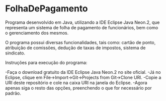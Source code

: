# FolhaDePagamento
Programa desenvolvido em Java, utilizando a IDE Eclipse Java Neon.2, que representa um sistema de folha de pagamento de funcionários, bem como o gerenciamento dos mesmos.

O programa possui diversas funcionalidades, tais como: cartão de ponto, atribuição de comissões, dedução de taxas de impostos, sistema de sindicato.

Instruções para execução do programa:

-Faça o download gratuito da IDE Eclipse Java Neon.2 no site oficial.
-Já no Eclipse, clique em File->Import->Git->Projects from Git->Clone URl.
-Copie a URl deste repositório e cole na caixa URl na janela do Eclipse.
-Agora apenas siga o resto das opções, preenchendo o que for necessário por padrão.
